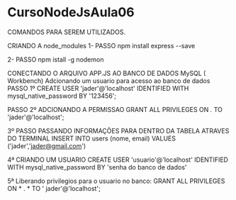 # CursoNodeJsAula06
COMANDOS PARA SEREM UTILIZADOS.

CRIANDO A node_modules
1- PASSO
npm install express --save

2- PASSO
npm istall -g nodemon




CONECTANDO O ARQUIVO APP.JS AO BANCO DE DADOS MySQL ( Workbench)
Adcionando um usuario para acesso ao banco de dados
PASSO 1º
CREATE USER 'jader'@'localhost' IDENTIFIED WITH mysql_native_password BY '123456';

PASSO 2º
ADCIONANDO A PERMISSAO
GRANT ALL PRIVILEGES ON *.* TO 'jader'@'localhost'; 


3º PASSO
PASSANDO INFORMAÇÕES PARA DENTRO DA TABELA ATRAVES DO TERMINAL
INSERT INTO users (nome, email) VALUES ('jader','jader@gmail.com')

4ª CRIANDO UM USUARIO
CREATE USER 'usuario'@'localhost' IDENTIFIED WITH mysql_native_password BY 'senha do banco de dados'

5ª Liberando privilegios para o usuario no banco: 
GRANT ALL PRIVILEGES ON * . * TO ' jader'@'localhost'; 
